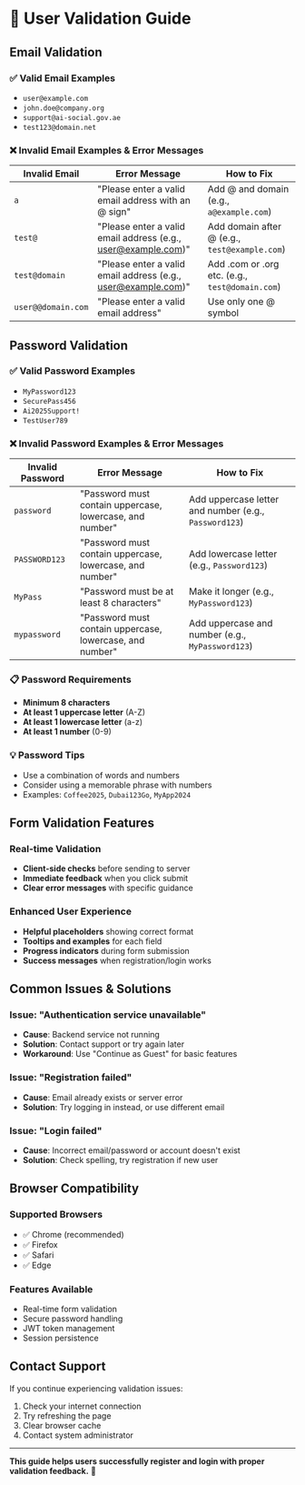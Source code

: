 # 📝 User Validation Guide

## Email Validation

### ✅ Valid Email Examples
- `user@example.com`
- `john.doe@company.org`
- `support@ai-social.gov.ae`
- `test123@domain.net`

### ❌ Invalid Email Examples & Error Messages

| Invalid Email | Error Message | How to Fix |
|---------------|---------------|------------|
| `a` | "Please enter a valid email address with an @ sign" | Add @ and domain (e.g., `a@example.com`) |
| `test@` | "Please enter a valid email address (e.g., user@example.com)" | Add domain after @ (e.g., `test@example.com`) |
| `test@domain` | "Please enter a valid email address (e.g., user@example.com)" | Add .com or .org etc. (e.g., `test@domain.com`) |
| `user@@domain.com` | "Please enter a valid email address" | Use only one @ symbol |

## Password Validation

### ✅ Valid Password Examples
- `MyPassword123`
- `SecurePass456`
- `Ai2025Support!`
- `TestUser789`

### ❌ Invalid Password Examples & Error Messages

| Invalid Password | Error Message | How to Fix |
|------------------|---------------|------------|
| `password` | "Password must contain uppercase, lowercase, and number" | Add uppercase letter and number (e.g., `Password123`) |
| `PASSWORD123` | "Password must contain uppercase, lowercase, and number" | Add lowercase letter (e.g., `Password123`) |
| `MyPass` | "Password must be at least 8 characters" | Make it longer (e.g., `MyPassword123`) |
| `mypassword` | "Password must contain uppercase, lowercase, and number" | Add uppercase and number (e.g., `MyPassword123`) |

### 📋 Password Requirements
- **Minimum 8 characters**
- **At least 1 uppercase letter** (A-Z)
- **At least 1 lowercase letter** (a-z)
- **At least 1 number** (0-9)

### 💡 Password Tips
- Use a combination of words and numbers
- Consider using a memorable phrase with numbers
- Examples: `Coffee2025`, `Dubai123Go`, `MyApp2024`

## Form Validation Features

### Real-time Validation
- **Client-side checks** before sending to server
- **Immediate feedback** when you click submit
- **Clear error messages** with specific guidance

### Enhanced User Experience
- **Helpful placeholders** showing correct format
- **Tooltips and examples** for each field
- **Progress indicators** during form submission
- **Success messages** when registration/login works

## Common Issues & Solutions

### Issue: "Authentication service unavailable"
- **Cause**: Backend service not running
- **Solution**: Contact support or try again later
- **Workaround**: Use "Continue as Guest" for basic features

### Issue: "Registration failed"
- **Cause**: Email already exists or server error
- **Solution**: Try logging in instead, or use different email

### Issue: "Login failed"
- **Cause**: Incorrect email/password or account doesn't exist
- **Solution**: Check spelling, try registration if new user

## Browser Compatibility

### Supported Browsers
- ✅ Chrome (recommended)
- ✅ Firefox
- ✅ Safari
- ✅ Edge

### Features Available
- Real-time form validation
- Secure password handling
- JWT token management
- Session persistence

## Contact Support

If you continue experiencing validation issues:
1. Check your internet connection
2. Try refreshing the page
3. Clear browser cache
4. Contact system administrator

---

**This guide helps users successfully register and login with proper validation feedback.** 🎯